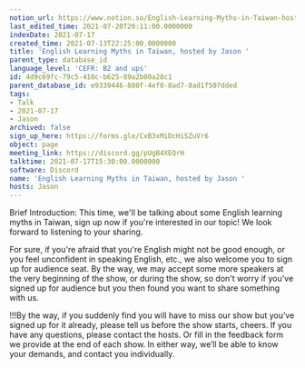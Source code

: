 ```yaml
---
notion_url: https://www.notion.so/English-Learning-Myths-in-Taiwan-hosted-by-Jason-4d9c69fc79c5410cb62589a2b00a28c1
last_edited_time: 2021-07-20T20:11:00.0000000
indexDate: 2021-07-17
created_time: 2021-07-13T22:25:00.0000000
title: 'English Learning Myths in Taiwan, hosted by Jason '
parent_type: database_id
language_level: 'CEFR: B2 and ups'
id: 4d9c69fc-79c5-410c-b625-89a2b00a28c1
parent_database_id: e9339446-880f-4ef0-8ad7-8ad1f507dded
tags:
- Talk
- 2021-07-17
- Jason
archived: false
sign_up_here: https://forms.gle/CxB3xMiDcHiSZuVr6
object: page
meeting_link: https://discord.gg/pUgB4XEQrH
talktime: 2021-07-17T15:30:00.0000000
software: Discord
name: 'English Learning Myths in Taiwan, hosted by Jason '
hosts: Jason
---
```





Brief Introduction: This time, we'll be talking about some English learning myths in Taiwan, sign up now if you're interested in our topic! 
We look forward to listening to your sharing. 

For sure, if you're afraid that you're English might not be good enough, or you feel unconfident in speaking English, etc., we also welcome you to sign up for audience seat. By the way, we may accept some more speakers at the very beginning of the show, or during the show, so don't worry if you've signed up for audience but you then found you want to share something with us.

!!!By the way, if you suddenly find you will have to miss our show but you’ve signed up for it already, please tell us before the show starts, cheers.
If you have any questions, please contact the hosts. Or fill in the feedback form we provide at the end of each show. In either way, we’ll be able to know your demands, and contact you individually.



